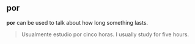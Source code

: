 ## por

**por** can be used to talk about how long something lasts.
> Usualmente estudio por cinco horas.
> I usually study for five hours.
